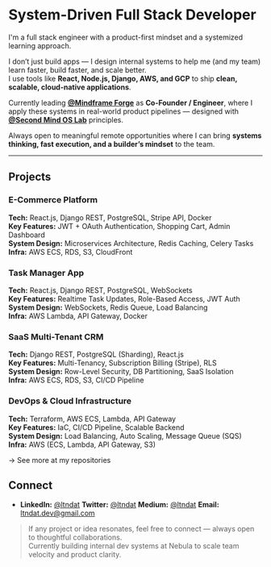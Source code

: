 # System-Driven Full Stack Developer

I'm a full stack engineer with a product-first mindset and a systemized learning approach.

I don’t just build apps — I design internal systems to help me (and my team) learn faster, build faster, and scale better.  
I use tools like **React, Node.js, Django, AWS, and GCP** to ship **clean, scalable, cloud-native applications**.

Currently leading [**@Mindframe Forge**](https://github.com/mindfforge) as **Co-Founder / Engineer**, where I apply these systems in real-world product pipelines — designed with [**@Second Mind OS Lab**](https://github.com/secondmindlab) principles.

Always open to meaningful remote opportunities where I can bring **systems thinking, fast execution, and a builder’s mindset** to the team.

---

## Projects

### E-Commerce Platform  
**Tech:** React.js, Django REST, PostgreSQL, Stripe API, Docker  
**Key Features:** JWT + OAuth Authentication, Shopping Cart, Admin Dashboard  
**System Design:** Microservices Architecture, Redis Caching, Celery Tasks  
**Infra:** AWS ECS, RDS, S3, CloudFront



### Task Manager App  
**Tech:** React.js, Django REST, PostgreSQL, WebSockets  
**Key Features:** Realtime Task Updates, Role-Based Access, JWT Auth  
**System Design:** WebSockets, Redis Queue, Load Balancing  
**Infra:** AWS Lambda, API Gateway, Docker



### SaaS Multi-Tenant CRM  
**Tech:** Django REST, PostgreSQL (Sharding), React.js  
**Key Features:** Multi-Tenancy, Subscription Billing (Stripe), RLS  
**System Design:** Row-Level Security, DB Partitioning, SaaS Isolation  
**Infra:** AWS ECS, RDS, S3, CI/CD Pipeline



### DevOps & Cloud Infrastructure  
**Tech:** Terraform, AWS ECS, Lambda, API Gateway  
**Key Features:** IaC, CI/CD Pipeline, Scalable Backend  
**System Design:** Load Balancing, Auto Scaling, Message Queue (SQS)  
**Infra:** AWS (ECS, Lambda, API Gateway, S3)



→ See more at my repositories   



## Connect

- **LinkedIn:** [@ltndat](https://www.linkedin.com/in/ltndat)  **Twitter:** [@ltndat](https://twitter.com/ltndat)  **Medium:** [@ltndat](https://medium.com/@ltndat) 
 **Email:** ltndat.dev@gmail.com

> If any project or idea resonates, feel free to connect — always open to thoughtful collaborations.   
> Currently building internal dev systems at Nebula to scale team velocity and product clarity.
